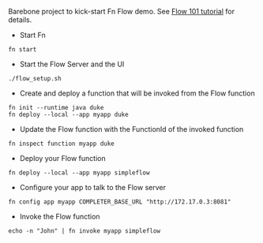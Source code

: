 Barebone project to kick-start Fn Flow demo. See [Flow 101 tutorial](https://github.com/fnproject/tutorials/tree/master/Flow101) for details.



* Start Fn
 
```fn start```   

* Start the Flow Server and the UI

```./flow_setup.sh``` 

* Create and deploy a function that will be invoked from the Flow function

```
fn init --runtime java duke
fn deploy --local --app myapp duke
``` 

* Update the Flow function with the FunctionId of the invoked function

```
fn inspect function myapp duke
```

* Deploy your Flow function

```fn deploy --local --app myapp simpleflow``` 

* Configure your app to talk to the Flow server

```fn config app myapp COMPLETER_BASE_URL "http://172.17.0.3:8081"```


* Invoke the Flow function

```echo -n "John" | fn invoke myapp simpleflow```
